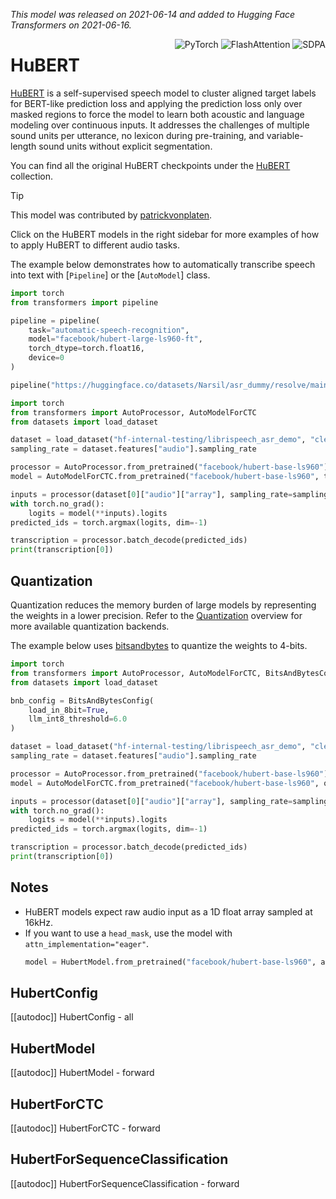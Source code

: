 <!--Copyright 2021 The HuggingFace Team. All rights reserved.

Licensed under the Apache License, Version 2.0 (the "License"); you may not use this file except in compliance with
the License. You may obtain a copy of the License at

http://www.apache.org/licenses/LICENSE-2.0

Unless required by applicable law or agreed to in writing, software distributed under the License is distributed on
an "AS IS" BASIS, WITHOUT WARRANTIES OR CONDITIONS OF ANY KIND, either express or implied. See the License for the
specific language governing permissions and limitations under the License.

⚠️ Note that this file is in Markdown but contain specific syntax for our doc-builder (similar to MDX) that may not be
rendered properly in your Markdown viewer.

-->
*This model was released on 2021-06-14 and added to Hugging Face Transformers on 2021-06-16.*

<div style="float: right;">
    <div class="flex flex-wrap space-x-1">
        <img alt="PyTorch" src="https://img.shields.io/badge/PyTorch-DE3412?style=flat&logo=pytorch&logoColor=white">
        <img alt="FlashAttention" src="https://img.shields.io/badge/%E2%9A%A1%EF%B8%8E%20FlashAttention-eae0c8?style=flat">
        <img alt="SDPA" src="https://img.shields.io/badge/SDPA-DE3412?style=flat&logo=pytorch&logoColor=white">
    </div>
</div>

# HuBERT

[HuBERT](https://huggingface.co/papers/2106.07447) is a self-supervised speech model to cluster aligned target labels for BERT-like prediction loss and applying the prediction loss only over masked regions to force the model to learn both acoustic and language modeling over continuous inputs. It addresses the challenges of multiple sound units per utterance, no lexicon during pre-training, and variable-length sound units without explicit segmentation.

You can find all the original HuBERT checkpoints under the [HuBERT](https://huggingface.co/collections/facebook/hubert-651fca95d57549832161e6b6) collection.

> [!TIP]
> This model was contributed by [patrickvonplaten](https://huggingface.co/patrickvonplaten).
>
> Click on the HuBERT models in the right sidebar for more examples of how to apply HuBERT to different audio tasks.

The example below demonstrates how to automatically transcribe speech into text with [`Pipeline`] or the [`AutoModel`] class.

<hfoptions id="usage">
<hfoption id="Pipeline">

```python
import torch
from transformers import pipeline

pipeline = pipeline(
    task="automatic-speech-recognition",
    model="facebook/hubert-large-ls960-ft",
    torch_dtype=torch.float16,
    device=0
)

pipeline("https://huggingface.co/datasets/Narsil/asr_dummy/resolve/main/1.flac")
```

</hfoption>
<hfoption id="AutoModel">

```python
import torch
from transformers import AutoProcessor, AutoModelForCTC
from datasets import load_dataset

dataset = load_dataset("hf-internal-testing/librispeech_asr_demo", "clean", split="validation").sort("id")
sampling_rate = dataset.features["audio"].sampling_rate

processor = AutoProcessor.from_pretrained("facebook/hubert-base-ls960")
model = AutoModelForCTC.from_pretrained("facebook/hubert-base-ls960", torch_dtype=torch.float16, device_map="auto", attn_implementation="sdpa")

inputs = processor(dataset[0]["audio"]["array"], sampling_rate=sampling_rate, return_tensors="pt")
with torch.no_grad():
    logits = model(**inputs).logits
predicted_ids = torch.argmax(logits, dim=-1)

transcription = processor.batch_decode(predicted_ids)
print(transcription[0])
```

</hfoption>
</hfoptions>

## Quantization

Quantization reduces the memory burden of large models by representing the weights in a lower precision.
Refer to the [Quantization](../quantization/overview) overview for more available quantization backends.

The example below uses [bitsandbytes](../quantization/bitsandbytes) to quantize the weights to 4-bits.

```python
import torch
from transformers import AutoProcessor, AutoModelForCTC, BitsAndBytesConfig
from datasets import load_dataset

bnb_config = BitsAndBytesConfig(
    load_in_8bit=True,
    llm_int8_threshold=6.0
)

dataset = load_dataset("hf-internal-testing/librispeech_asr_demo", "clean", split="validation").sort("id")
sampling_rate = dataset.features["audio"].sampling_rate

processor = AutoProcessor.from_pretrained("facebook/hubert-base-ls960")
model = AutoModelForCTC.from_pretrained("facebook/hubert-base-ls960", quantization_config=bnb_config, torch_dtype=torch.float16, device_map="auto", attn_implementation="sdpa")

inputs = processor(dataset[0]["audio"]["array"], sampling_rate=sampling_rate, return_tensors="pt")
with torch.no_grad():
    logits = model(**inputs).logits
predicted_ids = torch.argmax(logits, dim=-1)

transcription = processor.batch_decode(predicted_ids)
print(transcription[0])
```

## Notes

- HuBERT models expect raw audio input as a 1D float array sampled at 16kHz.
- If you want to use a `head_mask`, use the model with `attn_implementation="eager"`.
  ```python
  model = HubertModel.from_pretrained("facebook/hubert-base-ls960", attn_implementation="eager")
  ```

## HubertConfig

[[autodoc]] HubertConfig
    - all

## HubertModel

[[autodoc]] HubertModel
    - forward

## HubertForCTC

[[autodoc]] HubertForCTC
    - forward

## HubertForSequenceClassification

[[autodoc]] HubertForSequenceClassification
    - forward
